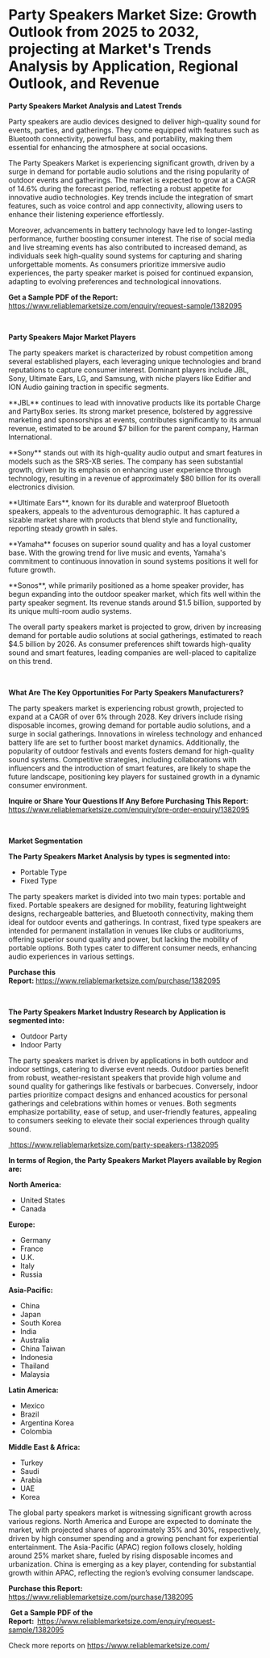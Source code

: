 <p><h1>Party Speakers Market Size: Growth Outlook from 2025 to 2032, projecting at Market's Trends Analysis by Application, Regional Outlook, and Revenue</h1></p><p><strong>Party Speakers Market Analysis and Latest Trends</strong></p>
<p><p>Party speakers are audio devices designed to deliver high-quality sound for events, parties, and gatherings. They come equipped with features such as Bluetooth connectivity, powerful bass, and portability, making them essential for enhancing the atmosphere at social occasions.</p><p>The Party Speakers Market is experiencing significant growth, driven by a surge in demand for portable audio solutions and the rising popularity of outdoor events and gatherings. The market is expected to grow at a CAGR of 14.6% during the forecast period, reflecting a robust appetite for innovative audio technologies. Key trends include the integration of smart features, such as voice control and app connectivity, allowing users to enhance their listening experience effortlessly.</p><p>Moreover, advancements in battery technology have led to longer-lasting performance, further boosting consumer interest. The rise of social media and live streaming events has also contributed to increased demand, as individuals seek high-quality sound systems for capturing and sharing unforgettable moments. As consumers prioritize immersive audio experiences, the party speaker market is poised for continued expansion, adapting to evolving preferences and technological innovations.</p></p>
<p><strong>Get a Sample PDF of the Report:&nbsp;</strong> <a href="https://www.reliablemarketsize.com/enquiry/request-sample/1382095?utm_campaign=2213&utm_medium=2&utm_source=Github&utm_content=ia&utm_term=06022025&utm_id=party-speakers">https://www.reliablemarketsize.com/enquiry/request-sample/1382095</a></p>
<p>&nbsp;</p>
<p><strong>Party Speakers Major Market Players</strong></p>
<p><p>The party speakers market is characterized by robust competition among several established players, each leveraging unique technologies and brand reputations to capture consumer interest. Dominant players include JBL, Sony, Ultimate Ears, LG, and Samsung, with niche players like Edifier and ION Audio gaining traction in specific segments.</p><p>**JBL** continues to lead with innovative products like its portable Charge and PartyBox series. Its strong market presence, bolstered by aggressive marketing and sponsorships at events, contributes significantly to its annual revenue, estimated to be around $7 billion for the parent company, Harman International.</p><p>**Sony** stands out with its high-quality audio output and smart features in models such as the SRS-XB series. The company has seen substantial growth, driven by its emphasis on enhancing user experience through technology, resulting in a revenue of approximately $80 billion for its overall electronics division.</p><p>**Ultimate Ears**, known for its durable and waterproof Bluetooth speakers, appeals to the adventurous demographic. It has captured a sizable market share with products that blend style and functionality, reporting steady growth in sales.</p><p>**Yamaha** focuses on superior sound quality and has a loyal customer base. With the growing trend for live music and events, Yamaha's commitment to continuous innovation in sound systems positions it well for future growth.</p><p>**Sonos**, while primarily positioned as a home speaker provider, has begun expanding into the outdoor speaker market, which fits well within the party speaker segment. Its revenue stands around $1.5 billion, supported by its unique multi-room audio systems.</p><p>The overall party speakers market is projected to grow, driven by increasing demand for portable audio solutions at social gatherings, estimated to reach $4.5 billion by 2026. As consumer preferences shift towards high-quality sound and smart features, leading companies are well-placed to capitalize on this trend.</p></p>
<p>&nbsp;</p>
<p><strong>What Are The Key Opportunities For Party Speakers Manufacturers?</strong></p>
<p><p>The party speakers market is experiencing robust growth, projected to expand at a CAGR of over 6% through 2028. Key drivers include rising disposable incomes, growing demand for portable audio solutions, and a surge in social gatherings. Innovations in wireless technology and enhanced battery life are set to further boost market dynamics. Additionally, the popularity of outdoor festivals and events fosters demand for high-quality sound systems. Competitive strategies, including collaborations with influencers and the introduction of smart features, are likely to shape the future landscape, positioning key players for sustained growth in a dynamic consumer environment.</p></p>
<p><strong>Inquire or Share Your Questions If Any Before Purchasing This Report:</strong> <a href="https://www.reliablemarketsize.com/enquiry/pre-order-enquiry/1382095?utm_campaign=2213&utm_medium=2&utm_source=Github&utm_content=ia&utm_term=06022025&utm_id=party-speakers">https://www.reliablemarketsize.com/enquiry/pre-order-enquiry/1382095</a></p>
<p>&nbsp;</p>
<p><strong>Market Segmentation</strong></p>
<p><strong>The Party Speakers Market Analysis by types is segmented into:</strong></p>
<p><ul><li>Portable Type</li><li>Fixed Type</li></ul></p>
<p><p>The party speakers market is divided into two main types: portable and fixed. Portable speakers are designed for mobility, featuring lightweight designs, rechargeable batteries, and Bluetooth connectivity, making them ideal for outdoor events and gatherings. In contrast, fixed type speakers are intended for permanent installation in venues like clubs or auditoriums, offering superior sound quality and power, but lacking the mobility of portable options. Both types cater to different consumer needs, enhancing audio experiences in various settings.</p></p>
<p><strong>Purchase this Report:&nbsp;</strong><a href="https://www.reliablemarketsize.com/purchase/1382095?utm_campaign=2213&utm_medium=2&utm_source=Github&utm_content=ia&utm_term=06022025&utm_id=party-speakers">https://www.reliablemarketsize.com/purchase/1382095</a></p>
<p>&nbsp;</p>
<p><strong>The Party Speakers Market Industry Research by Application is segmented into:</strong></p>
<p><ul><li>Outdoor Party</li><li>Indoor Party</li></ul></p>
<p><p>The party speakers market is driven by applications in both outdoor and indoor settings, catering to diverse event needs. Outdoor parties benefit from robust, weather-resistant speakers that provide high volume and sound quality for gatherings like festivals or barbecues. Conversely, indoor parties prioritize compact designs and enhanced acoustics for personal gatherings and celebrations within homes or venues. Both segments emphasize portability, ease of setup, and user-friendly features, appealing to consumers seeking to elevate their social experiences through quality sound.</p></p>
<p><a href="https://www.reliablemarketsize.com/party-speakers-r1382095?utm_campaign=2213&utm_medium=2&utm_source=Github&utm_content=ia&utm_term=06022025&utm_id=party-speakers">&nbsp;https://www.reliablemarketsize.com/party-speakers-r1382095</a></p>
<p><strong>In terms of Region, the Party Speakers Market Players available by Region are:</strong></p>
<p>
    <p> <strong> North America: </strong>
        <ul>
            <li>United States</li>
            <li>Canada</li>
        </ul>
        </p> 
    <p> <strong> Europe: </strong>
        <ul>
            <li>Germany</li>
            <li>France</li>
            <li>U.K.</li>
            <li>Italy</li>
            <li>Russia</li>
        </ul>
        </p> 
    <p> <strong> Asia-Pacific: </strong>
        <ul>
            <li>China</li>
            <li>Japan</li>
            <li>South Korea</li>
            <li>India</li>
            <li>Australia</li>
            <li>China Taiwan</li>
            <li>Indonesia</li>
            <li>Thailand</li>
            <li>Malaysia</li>
        </ul>
        </p> 
    <p> <strong> Latin America: </strong>
        <ul>
            <li>Mexico</li>
            <li>Brazil</li>
            <li>Argentina Korea</li>
            <li>Colombia</li>
        </ul>
        </p> 
    <p> <strong> Middle East & Africa: </strong>
        <ul>
            <li>Turkey</li>
            <li>Saudi</li>
            <li>Arabia</li>
            <li>UAE</li>
            <li>Korea</li>
        </ul>
    </p>
    </p>
<p><p>The global party speakers market is witnessing significant growth across various regions. North America and Europe are expected to dominate the market, with projected shares of approximately 35% and 30%, respectively, driven by high consumer spending and a growing penchant for experiential entertainment. The Asia-Pacific (APAC) region follows closely, holding around 25% market share, fueled by rising disposable incomes and urbanization. China is emerging as a key player, contending for substantial growth within APAC, reflecting the region’s evolving consumer landscape.</p></p>
<p><strong>Purchase this Report: </strong><a href="https://www.reliablemarketsize.com/purchase/1382095?utm_campaign=2213&utm_medium=2&utm_source=Github&utm_content=ia&utm_term=06022025&utm_id=party-speakers">https://www.reliablemarketsize.com/purchase/1382095</a></p>
<p>&nbsp;<strong>Get a Sample PDF of the Report:&nbsp;&nbsp;</strong><a href="https://www.reliablemarketsize.com/enquiry/request-sample/1382095?utm_campaign=2213&utm_medium=2&utm_source=Github&utm_content=ia&utm_term=06022025&utm_id=party-speakers">https://www.reliablemarketsize.com/enquiry/request-sample/1382095</a></p>
<p><strong></strong></p>
<p>Check more reports on <a href="https://www.reliablemarketsize.com/?utm_campaign=2213&utm_medium=2&utm_source=Github&utm_content=ia&utm_term=06022025&utm_id=party-speakers">https://www.reliablemarketsize.com/</a></p>